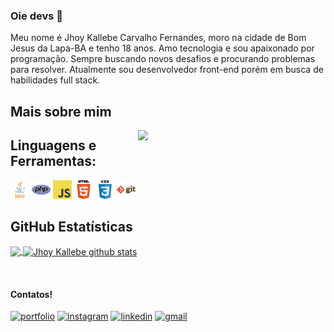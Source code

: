 ### Oie devs 👋

Meu nome é Jhoy Kallebe Carvalho Fernandes, moro na cidade de Bom Jesus da Lapa-BA e tenho 18 anos. Amo tecnologia e sou apaixonado por programação. Sempre buscando novos desafios e procurando problemas para resolver. Atualmente sou desenvolvedor front-end porém em busca de habilidades full stack.

## Mais sobre mim

<img align="right" width="300" src="https://i2.wp.com/allhtaccess.info/wp-content/uploads/2018/03/programming.gif?fit=1281%2C716&ssl=1" />

## **Linguagens e Ferramentas:**  

<code><img height="30" src="https://raw.githubusercontent.com/github/explore/80688e429a7d4ef2fca1e82350fe8e3517d3494d/topics/java/java.png"></code>
<code><img height="30" src="https://raw.githubusercontent.com/github/explore/80688e429a7d4ef2fca1e82350fe8e3517d3494d/topics/php/php.png"></code>
<code><img height="30" src="https://raw.githubusercontent.com/github/explore/80688e429a7d4ef2fca1e82350fe8e3517d3494d/topics/javascript/javascript.png"></code>
<code><img height="30" src="https://raw.githubusercontent.com/github/explore/80688e429a7d4ef2fca1e82350fe8e3517d3494d/topics/html/html.png"></code>
<code><img height="30" src="https://raw.githubusercontent.com/github/explore/80688e429a7d4ef2fca1e82350fe8e3517d3494d/topics/css/css.png"></code>
<code><img height="30" src="https://raw.githubusercontent.com/github/explore/80688e429a7d4ef2fca1e82350fe8e3517d3494d/topics/git/git.png"></code>

## **GitHub Estatísticas**

<a href="https://github.com/Gurupreet">
  <img align="center" src="https://github-readme-stats.vercel.app/api/top-langs/?username=Jhoy-Kallebe&theme=dracula&hide_langs_below=1" />
</a>

<a href="https://github.com/Gurupreet">
 <img align="center" src="https://github-readme-stats.vercel.app/api?username=Jhoy-Kallebe&show_icons=true&theme=dracula&line_height=27" alt="Jhoy Kallebe github stats"/>
</a>

[portfolio]: https://jhoy-kallebe.github.io/Portfolio/src/app/
[instagram]: https://www.instagram.com/jhoy_kallebe09//
[linkedin]: https://www.linkedin.com/in/jhoy-kallebe-120791205/
[gmail]: jhoykallebecontato@gmail.com
<br>

#### Contatos!

[![portfolio](https://img.shields.io/badge/website-000000?style=for-the-badge&logo=About.me&logoColor=white)]([portfolio]) 
[![instagram](https://img.shields.io/badge/Instagram-E4405F?style=for-the-badge&logo=instagram&logoColor=white)]([instagram])
[![linkedin](https://img.shields.io/badge/LinkedIn-0077B5?style=for-the-badge&logo=linkedin&logoColor=white)]([linkedin])
[![gmail](https://img.shields.io/badge/Gmail-D14836?style=for-the-badge&logo=gmail&logoColor=white)]([gmail])
